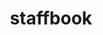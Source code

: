 ---
title: staffbook
version: 0.0.0
contributors:
    - Pandaros
    - gbtec-michaelhoppe
    - SteKoe
    - gussi77
languages:
    - JavaScript
    - HTML
---